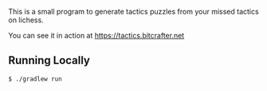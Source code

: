 This is a small program to generate tactics puzzles from your missed tactics on
lichess.

You can see it in action at https://tactics.bitcrafter.net

Running Locally
---------------

    $ ./gradlew run
